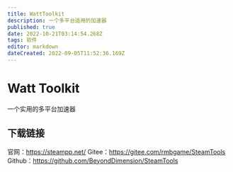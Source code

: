 ```yaml
---
title: WattToolkit
description: 一个多平台适用的加速器
published: true
date: 2022-10-21T03:14:54.268Z
tags: 软件
editor: markdown
dateCreated: 2022-09-05T11:52:36.169Z
---
```


# Watt Toolkit
一个实用的多平台加速器
## 下载链接
官网：https://steampp.net/
Gitee：https://gitee.com/rmbgame/SteamTools
Github：https://github.com/BeyondDimension/SteamTools
